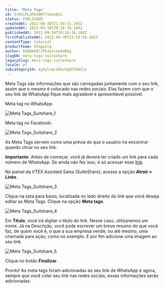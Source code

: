 ```yaml
---
title: 'Meta Tags'
id: 5tQGiPLGMIE8NT7IwneBiC
status: PUBLISHED
createdAt: 2022-08-30T21:50:51.345Z
updatedAt: 2022-09-30T20:26:36.104Z
publishedAt: 2022-09-30T20:26:36.104Z
firstPublishedAt: 2022-08-30T21:59:50.102Z
contentType: tutorial
productTeam: Shopping
author: 6DODK49lJPk3yvcoe6GB6g
slugEN: meta-tags-suiteshare
legacySlug: meta-tags-suiteshare
locale: pt
subcategoryId: 4y4ylvqceE6vVqEF8IWZix
---
```


Meta Tags são informações que são carregadas juntamente com o seu link, assim que o mesmo é colocado nas redes sociais. Elas fazem com que o seu link de WhatsApp fique mais agradável e apresentável possível.

Meta tag no WhatsApp:

![Meta Tags_Suitshare_1](//images.ctfassets.net/alneenqid6w5/1vDto0Syulmk1FrMOc2i89/74ea4883a2c35c4149b76681f91f407d/Meta_Tags_Suitshare_1.png)

Meta tag no Facebook:

![Meta Tags_Suitshare_2](//images.ctfassets.net/alneenqid6w5/2q2emAMuyTEdQkG2vGoimB/6716bfd664b525f0557a99c676359bde/Meta_Tags_Suitshare_2.png)

As Meta Tags servem como uma prévia do que o usuário irá encontrar quando clicar no seu link.

<div class="alert alert-warning">
  <p><b>Importante</b>: Antes de começar, você já deverá ter criado um link para cada número de WhatsApp. Se ainda não fez isso, é só acessar esse <a href="http://help.suiteshare.com/support/solutions/articles/67000192026-links">link</a>.</p>
</div>

No painel da VTEX Assisted Sales (SuiteShare), acesse a opção _**Atrair > Links**_.

![Meta Tags_Suitshare_3](//images.ctfassets.net/alneenqid6w5/1JG2XCOA4pYyJeQiWB2Hkv/fa3c65fd6506c7594b93f55e7b05fe8a/Meta_Tags_Suitshare_3.png)

Clique na seta para baixo, localizada no lado direito do link que você deseja editar as Meta Tags. Clique na opção **Meta tags**.

![Meta Tags_Suitshare_4](//images.ctfassets.net/alneenqid6w5/2mtMGJL5l7nE5w8GrPmfNm/6773c197d01eed56453f7d23b419211f/Meta_Tags_Suitshare_4.png)

Em **Título**, você irá digitar o título do link. Nesse caso, utilizaremos um nome. Já na Descrição, você pode escrever um breve resumo do que você faz, de quem você é, o que a sua empresa vende, ou até mesmo, uma chamada para ação, como no exemplo. E por fim adicione uma imagem ao seu link. 

![Meta Tags_Suitshare_5](//images.ctfassets.net/alneenqid6w5/3voZYLGdaJE8BqWuHP40ix/7e55c30cfaf23bf4db1f84c63737d060/Meta_Tags_Suitshare_5.png)

Clique no botão **Finalizar**.

Pronto! As meta tags foram adicionadas ao seu link de WhatsApp e agora, sempre que você colar seu link nas redes sociais, essas informações serão adicionadas.
